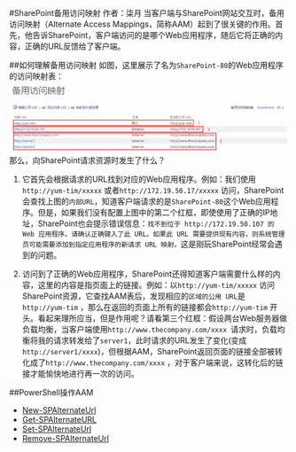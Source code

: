 #SharePoint备用访问映射
	作者：柒月
当客户端与SharePoint网站交互时，备用访问映射（Alternate Access Mappings，简称AAM）起到了很关键的作用。首先，他告诉SharePoint，客户端访问的是哪个Web应用程序，随后它将正确的内容，正确的URL反馈给了客户端。

##如何理解备用访问映射
如图，这里展示了名为`SharePoint-80`的Web应用程序的访问映射表：
![](imgs/20150730.jpg)
那么，向SharePoint请求资源时发生了什么？

1. 它首先会根据请求的URL找到对应的Web应用程序。例如：我们使用`http://yum-tim/xxxxx` 或者`http://172.19.50.17/xxxxx` 访问，SharePoint会查找上图的`内部URL`，知道客户端请求的是`SharePoint-80`这个Web应用程序。但是，如果我们没有配置上图中的第二个红框，即使使用了正确的IP地址，SharePoint也会提示错误信息：`找不到位于 http://172.19.50.107 的 Web 应用程序。请确认正确键入了此 URL。如果此 URL 需要提供现有内容，则系统管理员可能需要添加到指定应用程序的新请求 URL 映射。`这是刚玩SharePoint经常会遇到的问题。

2. 访问到了正确的Web应用程序，SharePoint还得知道客户端需要什么样的内容，这里的内容是指页面上的链接。例如：以`http://yum-tim/xxxxx` 访问SharePoint资源，它查找AAM表后，发现相应的`区域的公用 URL`是`http://yum-tim` ，那么在返回的页面上所有的链接都会`http://yum-tim` 开头。看起来理所应当，但是作用呢？请看第三个红框：假设两台Web服务器做负载均衡，当客户端使用`http://www.thecompany.com/xxxx `请求时，负载均衡将我的请求转发给了`server1`，此时请求的URL发生了变化(变成`http://server1/xxxx`)，但根据AAM，SharePoint返回页面的链接全部被转化成了`http://www.thecompany.com/xxxx` ，对于客户端来说，这转化后的链接才能愉快地进行再一次的访问。

##PowerShell操作AAM
- [New-SPAlternateUrl](https://technet.microsoft.com/zh-cn/library/ff607632.aspx)
- [Get-SPAlternateURL](https://technet.microsoft.com/zh-cn/library/ff607923.aspx)
- [Set-SPAlternateUrl](https://technet.microsoft.com/zh-cn/library/ff607746.aspx) 
- [Remove-SPAlternateUrl](https://technet.microsoft.com/zh-cn/library/ff607587.aspx)

